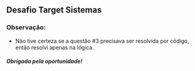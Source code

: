 ## Desafio Target Sistemas

### Observação:
- Não tive certeza se a questão #3 precisava ser resolvida por código, então resolvi apenas na lógica. 


##### Obrigada pela oportunidade!